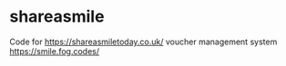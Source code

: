 # shareasmile
Code for https://shareasmiletoday.co.uk/ voucher management system
https://smile.fog.codes/
